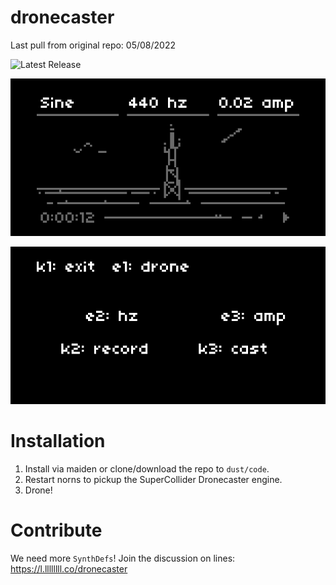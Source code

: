 # dronecaster

Last pull from original repo: 05/08/2022

![Latest Release](https://img.shields.io/github/v/release/northern-information/dronecaster?sort=semver&color=%23f)

![dronecaster](img/dronecaster.png)

![dronecaster](img/instructions.png)

# Installation

 1. Install via maiden or clone/download the repo to `dust/code`.
 2. Restart norns to pickup the SuperCollider Dronecaster engine.
 3. Drone!
 
# Contribute

We need more `SynthDefs`! Join the discussion on lines: https://l.llllllll.co/dronecaster

